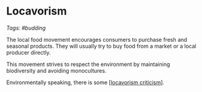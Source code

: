 # Locavorism

_Tags: #budding_

The local food movement encourages consumers to purchase fresh and seasonal products. They will usually try to buy food from a market or a local producer directly.

This movement strives to respect the environment by maintaining biodiversity and avoiding monocultures.

Environmentally speaking, there is some [[locavorism criticism]].

[//begin]: # "Autogenerated link references for markdown compatibility"
[locavorism criticism]: locavorism-criticism "Locavorism Criticism"
[//end]: # "Autogenerated link references"